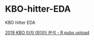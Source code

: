 # KBO-hitter-EDA
KBO hitter EDA

[2019 KBO 타자 데이터 분석 - R pubs upload](https://rpubs.com/ameliachoi/KBO-hitter-2019)
